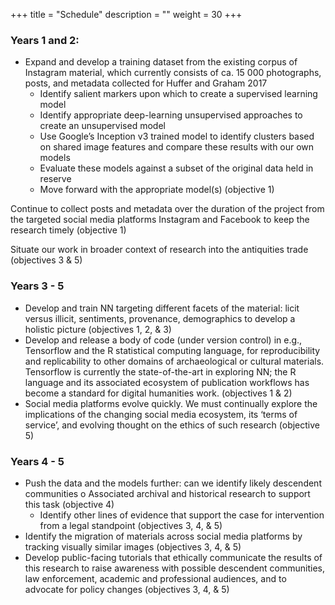 +++
title = "Schedule"
description = ""
weight = 30
+++

### Years 1 and 2:

+ Expand and develop a training dataset from the existing corpus of Instagram material, which currently consists of ca. 15 000 photographs, posts, and metadata collected for Huffer and Graham 2017
  + Identify salient markers upon which to create a supervised learning model
  + Identify appropriate deep-learning unsupervised approaches to create an unsupervised model
  + Use Google’s Inception v3 trained model to identify clusters based on shared image features and compare these results with our own models
  + Evaluate these models against a subset of the original data held in reserve
  + Move forward with the appropriate model(s) (objective 1)

Continue to collect posts and metadata over the duration of the project from the targeted social media platforms Instagram and Facebook to keep the research timely (objective 1)

Situate our work in broader context of research into the antiquities trade (objectives 3 & 5)

### Years 3 - 5
+ Develop and train NN targeting different facets of the material: licit versus illicit, sentiments, provenance, demographics to develop a holistic picture (objectives 1, 2, & 3)
+ Develop and release a body of code (under version control) in e.g., Tensorflow and the R statistical computing language, for reproducibility and replicability to other domains of archaeological or cultural materials. Tensorflow is currently the state-of-the-art in exploring NN; the R language and its associated ecosystem of publication workflows has become a standard for digital humanities work. (objectives 1 & 2)
+ Social media platforms evolve quickly. We must continually explore the implications of the changing social media ecosystem, its ‘terms of service’, and evolving thought on the ethics of such research (objective 5)

### Years 4 - 5
+ Push the data and the models further: can we identify likely descendent communities o Associated archival and historical research to support this task (objective 4)
  + Identify other lines of evidence that support the case for intervention from a legal standpoint (objectives 3, 4, & 5)
+ Identify the migration of materials across social media platforms by tracking visually similar images (objectives 3, 4, & 5)
+ Develop public-facing tutorials that ethically communicate the results of this research to raise awareness with possible descendent communities, law enforcement, academic and professional audiences, and to advocate for policy changes (objectives 3, 4, & 5)